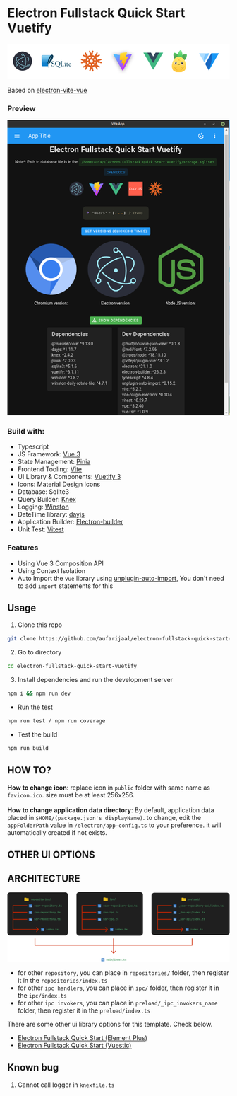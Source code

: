 # Electron Fullstack Quick Start Vuetify

![Screenshot](src/assets/banner-vuetify.png)

Based on [electron-vite-vue](https://github.com/electron-vite/electron-vite-vue)

### Preview

<img src="src/assets/screenshot.png" width="650"/>

### Build with:

- Typescript
- JS Framework: [Vue 3](https://github.com/vuejs/vue)
- State Management: [Pinia](https://github.com/vuejs/pinia)
- Frontend Tooling: [Vite](https://github.com/vitejs/vite)
- UI Library & Components: [Vuetify 3](https://github.com/vuetifyjs/vuetify)
- Icons: Material Design Icons
- Database: Sqlite3
- Query Builder: [Knex](https://github.com/knex/knex)
- Logging: [Winston](https://github.com/winstonjs/winston)
- DateTime library: [dayjs](https://github.com/iamkun/dayjs)
- Application Builder: [Electron-builder](https://github.com/electron-userland/electron-builder)
- Unit Test: [Vitest](https://github.com/vitest-dev/vitest)

### Features

- Using Vue 3 Composition API
- Using Context Isolation
- Auto Import the `vue` library using [unplugin-auto-import](https://github.com/antfu/unplugin-auto-import), You don't need to add `import` statements for this

## Usage

1. Clone this repo

```bash
git clone https://github.com/aufarijaal/electron-fullstack-quick-start-vuetify
```

2. Go to directory

```bash
cd electron-fullstack-quick-start-vuetify
```

3. Install dependencies and run the development server

```bash
npm i && npm run dev
```

- Run the test

```bash
npm run test / npm run coverage
```

- Test the build

```bash
npm run build
```

## HOW TO?

**How to change icon**: replace icon in `public` folder with same name as `favicon.ico`. size must be at least 256x256.
<br/>
<br/>
**How to change application data directory**: By default, application data placed in `$HOME/(package.json's displayName)`. to change, edit the `appFolderPath` value in `/electron/app-config.ts` to your preference. it will automatically created if not exists.

## OTHER UI OPTIONS

## ARCHITECTURE

<img src="public/architecture.png" width="800" height="auto"/>

- for other `repository`, you can place in `repositories/` folder, then register it in the `repositories/index.ts`
- for other `ipc handlers`, you can place in `ipc/` folder, then register it in the `ipc/index.ts`
- for other `ipc invokers`, you can place in `preload/_ipc_invokers_name` folder, then register it in the `preload/index.ts`

There are some other ui library options for this template. Check below.

- [Electron Fullstack Quick Start (Element Plus)](https://github.com/aufarijaal/electron-fullstack-quick-start)
- [Electron Fullstack Quick Start (Vuestic)](https://github.com/aufarijaal/electron-fullstack-quick-start-vuestic)

## Known bug

1. Cannot call logger in `knexfile.ts`
